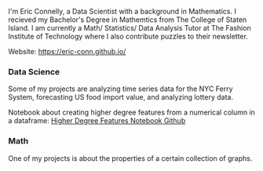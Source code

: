

<!--
**Eric-Conn/Eric-Conn** is a ✨ _special_ ✨ repository because its `README.md` (this file) appears on your GitHub profile.

Here are some ideas to get you started:

- 🔭 I’m currently working on ...
- 🌱 I’m currently learning ...
- 👯 I’m looking to collaborate on ...
- 🤔 I’m looking for help with ...
- 💬 Ask me about ...
- 📫 How to reach me: ...
- 😄 Pronouns: ...
- ⚡ Fun fact: ...
-->


I'm Eric Connelly, a Data Scientist with a background in Mathematics. I recieved my Bachelor's Degree in Mathemtics from The College of Staten Island. 
I am currently a Math/ Statistics/ Data Analysis Tutor at The Fashion Institute of Technology where I also contribute puzzles to their newsletter.


Website: https://eric-conn.github.io/

### Data Science

Some of my projects are analyzing time series data for the NYC Ferry System, forecasting US food import value, and analyzing lottery data.

Notebook about creating higher degree features from a numerical column in a dataframe: 
[Higher Degree Features Notebook Github](https://github.com/Eric-Conn/CreatePolynomialFeatures/blob/master/createpolyfeatures.ipynb)





### Math

One of my projects is about the properties of a certain collection of graphs.
